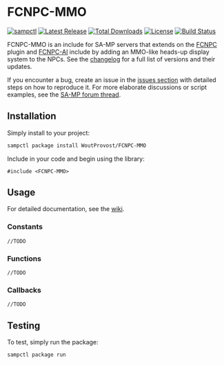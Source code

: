 # FCNPC-MMO
[![sampctl](https://img.shields.io/badge/sampctl-FCNPC--MMO-2f2f2f.svg?style=for-the-badge)](https://github.com/WoutProvost/FCNPC-MMO)
[![Latest Release](https://img.shields.io/github/release/WoutProvost/FCNPC-MMO.svg?label=latest%20release)](https://github.com/WoutProvost/FCNPC-MMO/releases)
[![Total Downloads](https://img.shields.io/github/downloads/WoutProvost/FCNPC-MMO/total.svg?label=total%20downloads)](https://www.somsubhra.com/github-release-stats/?username=WoutProvost&repository=FCNPC-MMO)
[![License](https://img.shields.io/github/license/WoutProvost/FCNPC-MMO.svg)](https://github.com/WoutProvost/FCNPC-MMO/blob/master/LICENSE.md)
[![Build Status](https://travis-ci.com/WoutProvost/FCNPC-MMO.svg?branch=master)](https://travis-ci.com/WoutProvost/FCNPC-MMO)

FCNPC-MMO is an include for SA-MP servers that extends on the [FCNPC](https://github.com/ziggi/FCNPC) plugin and [FCNPC-AI](https://github.com/WoutProvost/FCNPC-AI) include by adding an MMO-like heads-up display system to the NPCs. See the [changelog](./CHANGELOG.md) for a full list of versions and their updates.

If you encounter a bug, create an issue in the [issues section](../../issues) with detailed steps on how to reproduce it. For more elaborate discussions or script examples, see the [SA-MP forum thread](https://forum.sa-mp.com/showthread.php?p=3733074).

## Installation
Simply install to your project:
```bash
sampctl package install WoutProvost/FCNPC-MMO
```

Include in your code and begin using the library:
```pawn
#include <FCNPC-MMO>
```

## Usage
For detailed documentation, see the [wiki](../../wiki).
### Constants
```pawn
//TODO
```
### Functions
```pawn
//TODO
```
### Callbacks
```pawn
//TODO
```

## Testing
<!--
What sampctl package run does - run unit tests or prompt user to connect as a player.

Whether your library is tested with a simple `main()` and `print`,
unit-tested, or demonstrated via prompting the player to connect, you should
include some basic information for users to try out your code in some way.

Depending on whether your package is tested via in-game "demo tests" or
y_testing unit-tests, you should indicate to readers what to expect below here.
-->
To test, simply run the package:
```bash
sampctl package run
```